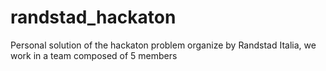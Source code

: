 # randstad_hackaton



Personal solution of the hackaton problem organize by Randstad Italia, we work in a team composed of 5 members 


